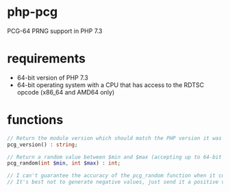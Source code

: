 # php-pcg
PCG-64 PRNG support in PHP 7.3

# requirements
* 64-bit version of PHP 7.3
* 64-bit operating system with a CPU that has access to the RDTSC opcode (x86_64 and AMD64 only)

# functions
```php
// Return the module version which should match the PHP version it was written for (7.3.9 in this case).
pcg_version() : string;

// Return a random value between $min and $max (accepting up to 64-bit values).
pcg_random(int $min, int $max) : int;

// I can't guarantee the accuracy of the pcg_random function when it comes to negative values.
// It's best not to generate negative values, just send it a positive value and subract that from whatever you desire.
```
